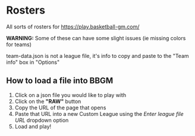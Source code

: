 # Rosters
All sorts of rosters for https://play.basketball-gm.com/

**WARNING:** Some of these can have some slight issues (ie missing colors for teams)

team-data.json is not a league file, it's info to copy and paste to the "Team info" box in "Options"

## How to load a file into BBGM

1. Click on a json file you would like to play with
2. Click on the **"RAW"** button
3. Copy the URL of the page that opens
4. Paste that URL into a new Custom League using the *Enter league file URL* dropdown option
5. Load and play!
